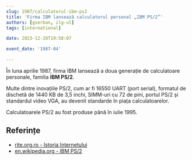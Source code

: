 ```yaml
---
slug: 1987/calculatorul-ibm-ps2
title: 'Firma IBM lansează calculatorul personal „IBM PS/2”'
authors: [gserban, ilg-ul]
tags: [international]

date: 2023-12-28T19:58:07

event_date: '1987-04'

---
```


În luna aprilie 1987, firma IBM lansează a doua generație de calculatoare
personale, familia **IBM PS/2**.

<!-- truncate -->

Multe dintre inovațiile PS/2, cum ar fi 16550 UART (port serial),
formatul de dischetă de 1440 KB de 3,5 inchi, SIMM-uri cu 72 de pini,
portul PS/2 și standardul video VGA, au devenit standarde în piața
calculatoarelor.

Calculatoarele PS/2 au fost produse până în iulie 1995.

## Referințe

- [rite.org.ro - Istoria Internetului](https://rite.org.ro/istoria-internetului/)
- [en.wikipedia.org - IBM PS/2](https://en.wikipedia.org/wiki/IBM_PS/2)
